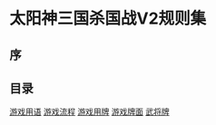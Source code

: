 # 太阳神三国杀国战V2规则集

## 序

## 目录

[游戏用语]()
[游戏流程]()
[游戏用牌]()
[游戏牌面](GameCard/index.md)
[武将牌](General/index.md)
